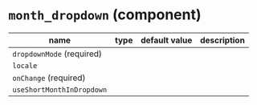 # `month_dropdown` (component)

| name                      | type | default value | description |
| ------------------------- | ---- | ------------- | ----------- |
| `dropdownMode` (required) |      |               |             |
| `locale`                  |      |               |             |
| `onChange` (required)     |      |               |             |
| `useShortMonthInDropdown` |      |               |             |
